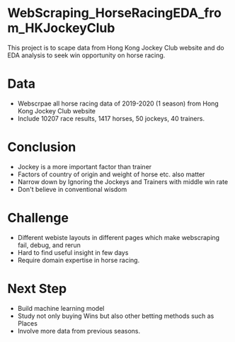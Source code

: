# WebScraping_HorseRacingEDA_from_HKJockeyClub 

This project is to scape data from Hong Kong Jockey Club website and do EDA analysis to seek win opportunity on horse racing.

# Data 
  - Webscrpae all horse racing data of 2019-2020 (1 season) from Hong Kong Jockey Club website
  - Include 10207 race results, 1417 horses, 50 jockeys, 40 trainers.

# Conclusion
  - Jockey is a more important factor than trainer
  - Factors of country of origin and weight of horse etc. also matter
  - Narrow down by Ignoring the Jockeys and Trainers with middle win rate
  - Don't believe in conventional wisdom

# Challenge
  - Different webiste layouts in different pages which make webscraping fail, debug, and rerun
  - Hard to find useful insight in few days
  - Require domain expertise in horse racing.

# Next Step
  - Build machine learning model
  - Study not only buying Wins but also other betting methods such as Places
  - Involve more data from previous seasons.
